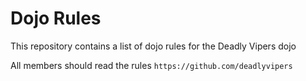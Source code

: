 Dojo Rules
==========

This repository contains a list of dojo rules for the Deadly Vipers dojo

All members should read the rules
`https://github.com/deadlyvipers`